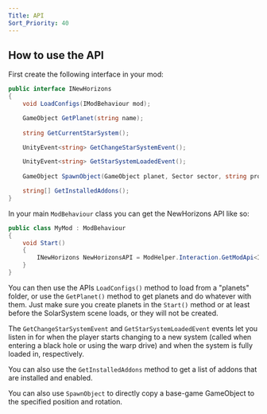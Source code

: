 ```yaml
---
Title: API
Sort_Priority: 40
---
```


## How to use the API

First create the following interface in your mod:

```cs
public interface INewHorizons
{
    void LoadConfigs(IModBehaviour mod);

    GameObject GetPlanet(string name);
 
    string GetCurrentStarSystem(); 

    UnityEvent<string> GetChangeStarSystemEvent();

    UnityEvent<string> GetStarSystemLoadedEvent();
    
    GameObject SpawnObject(GameObject planet, Sector sector, string propToCopyPath, Vector3 position, Vector3 eulerAngles, float scale, bool alignWithNormal)

    string[] GetInstalledAddons();
}
```

In your main `ModBehaviour` class you can get the NewHorizons API like so:

```cs
public class MyMod : ModBehaviour 
{
    void Start() 
    {
        INewHorizons NewHorizonsAPI = ModHelper.Interaction.GetModApi<INewHorizons>("xen.NewHorizons");
    }
}
```

You can then use the APIs `LoadConfigs()` method to load from a "planets" folder, or use the `GetPlanet()` method to get planets and do whatever with them. Just make sure you create planets in the `Start()` method or at least before the SolarSystem scene loads, or they will not be created.

The `GetChangeStarSystemEvent` and `GetStarSystemLoadedEvent` events let you listen in for when the player starts changing to a new system (called when entering a black hole or using the warp drive) and when the system is fully loaded in, respectively.

You can also use the `GetInstalledAddons` method to get a list of addons that are installed and enabled.

You can also use `SpawnObject` to directly copy a base-game GameObject to the specified position and rotation.
